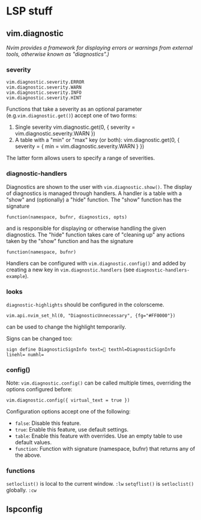 # LSP stuff
## vim.diagnostic
_Nvim provides a framework for displaying errors or warnings from external
tools, otherwise known as "diagnostics".)_

### severity
    vim.diagnostic.severity.ERROR
    vim.diagnostic.severity.WARN
    vim.diagnostic.severity.INFO
    vim.diagnostic.severity.HINT

Functions that take a severity as an optional parameter (e.g.`vim.diagnostic.get()`) accept one of two forms:

1. Single severity
    vim.diagnostic.get(0, { severity = vim.diagnostic.severity.WARN })
2. A table with a "min" or "max" key (or both):
    vim.diagnostic.get(0, { severity = { min = vim.diagnostic.severity.WARN } })

The latter form allows users to specify a range of severities.

### diagnostic-handlers
Diagnostics are shown to the user with `vim.diagnostic.show()`. The display of diagnostics is managed through handlers. A handler is a table with a "show" and (optionally) a "hide" function. The "show" function has the signature

    function(namespace, bufnr, diagnostics, opts)

and is responsible for displaying or otherwise handling the given diagnostics. The "hide" function takes care of "cleaning up" any actions taken by the "show" function and has the signature

    function(namespace, bufnr)

Handlers can be configured with `vim.diagnostic.config()` and added by creating a new key in `vim.diagnostic.handlers` (see `diagnostic-handlers-example`).

### looks
`diagnostic-highlights` should be configured in the colorsceme.

    vim.api.nvim_set_hl(0, "DiagnosticUnnecessary", {fg="#FF0000"})

can be used to change the highlight temporarily.

Signs can be changed too:

    sign define DiagnosticSignInfo text= texthl=DiagnosticSignInfo linehl= numhl=

### config()
Note: `vim.diagnostic.config()` can be called multiple times, overriding the options configured before:

    vim.diagnostic.config({ virtual_text = true })

Configuration options accept one of the following:
- `false`: Disable this feature.
- `true`: Enable this feature, use default settings.
- `table`: Enable this feature with overrides. Use an empty table to use default values.
- `function`: Function with signature (namespace, bufnr) that returns any of the above.

### functions
`setloclist()` is local to the current window. `:lw`
`setqflist()` is `setloclist()` globally. `:cw`



## lspconfig

